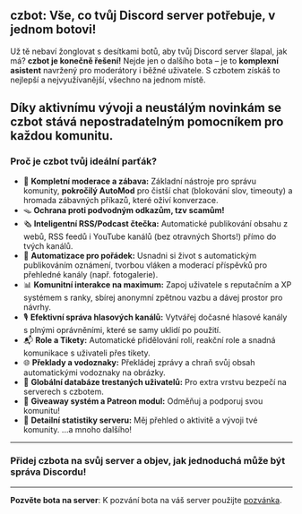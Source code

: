## czbot: Vše, co tvůj Discord server potřebuje, v jednom botovi!

Už tě nebaví žonglovat s desítkami botů, aby tvůj Discord server šlapal, jak má? **czbot je konečně řešení!** Nejde jen o dalšího bota – je to **komplexní asistent** navržený pro moderátory i běžné uživatele. S czbotem získáš to nejlepší a nejvyužívanější, všechno na jednom místě.

Díky **aktivnímu vývoji** a neustálým novinkám se czbot stává nepostradatelným pomocníkem pro každou komunitu.
---
### Proč je czbot tvůj ideální parťák?

* 🔐 **Kompletní moderace a zábava:** Základní nástroje pro správu komunity, **pokročilý AutoMod** pro čistší chat (blokování slov, timeouty) a hromada zábavných příkazů, které oživí konverzace.
* 🪤 **Ochrana proti podvodným odkazům, tzv scamům!**
* 🗞️ **Inteligentní RSS/Podcast čtečka:** Automatické publikování obsahu z webů, RSS feedů i YouTube kanálů (bez otravných Shorts!) přímo do tvých kanálů.
* 🤖 **Automatizace pro pořádek:** Usnadni si život s automatickým publikováním oznámení, tvorbou vláken a moderací příspěvků pro přehledné kanály (např. fotogalerie).
* 📊  **Komunitní interakce na maximum:** Zapoj uživatele s reputačním a XP systémem s ranky, sbírej anonymní zpětnou vazbu a dávej prostor pro návrhy.
* 🎙️  **Efektivní správa hlasových kanálů:** Vytvářej dočasné hlasové kanály s plnými oprávněními, které se samy uklidí po použití.
* 📬  **Role a Tikety:** Automatické přidělování rolí, reakční role a snadná komunikace s uživateli přes tikety.
* 🌐  **Překlady a vodoznaky:** Překládej zprávy a chraň svůj obsah automatickými vodoznaky na obrázky.
* 🔑  **Globální databáze trestaných uživatelů:** Pro extra vrstvu bezpečí na serverech s czbotem.
* 🎁 **Giveaway systém a Patreon modul:** Odměňuj a podporuj svou komunitu!
* 🧮 **Detailní statistiky serveru:** Měj přehled o aktivitě a vývoji tvé komunity.
...a mnoho dalšího!
---
### Přidej czbota na svůj server a objev, jak jednoduchá může být správa Discordu!
---
**Pozvěte bota na server**: K pozvání bota na váš server použijte [pozvánka](https://discord.com/oauth2/authorize?client_id=902877191086420008).
